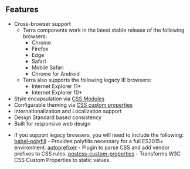 ## Features

- Cross-browser support
  - Terra components work in the latest stable release of the following browsers:
    - Chrome
    - Firefox
    - Edge
    - Safari
    - Mobile Safari
    - Chrome for Android
  - Terra also supports the following legacy IE browsers:
    - Internet Explorer 11*
    - Internet Explorer 10*
- Style encapsulation via [CSS Modules](https://github.com/css-modules/css-modules)
- Configurable theming via [CSS custom properties](https://www.smashingmagazine.com/2017/04/start-using-css-custom-properties/)
- Internationalization and Localization support
- Design Standard based consistency
- Built for responsive web design

*  If you support legacy browsers, you will need to include the following:
[babel-polyfill](https://github.com/babel/babel/tree/7.0/packages/babel-polyfill) - Provides polyfills necessary for a full ES2015+ environment.
[autoprefixer](https://github.com/postcss/autoprefixer) - Plugin to parse CSS and add vendor prefixes to CSS rules.
[postcss-custom-properties](https://github.com/postcss/postcss-custom-properties) - Transforms W3C CSS Custom Properties to static values.
